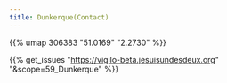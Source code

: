 ```yaml
---
title: Dunkerque(Contact)
---
```



{{% umap 306383 "51.0169" "2.2730" %}}


{{% get_issues "https://vigilo-beta.jesuisundesdeux.org" "&scope=59_Dunkerque" %}}
